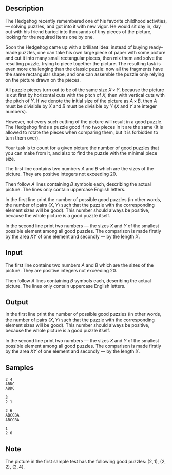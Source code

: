 ## Description

<div><p>The Hedgehog recently remembered one of his favorite childhood activities, — solving puzzles, and got into it with new vigor. He would sit day in, day out with his friend buried into thousands of tiny pieces of the picture, looking for the required items one by one.</p><p>Soon the Hedgehog came up with a brilliant idea: instead of buying ready-made puzzles, one can take his own large piece of paper with some picture and cut it into many small rectangular pieces, then mix them and solve the resulting puzzle, trying to piece together the picture. The resulting task is even more challenging than the classic puzzle: now all the fragments have the same rectangular shape, and one can assemble the puzzle only relying on the picture drawn on the pieces.</p><p>All puzzle pieces turn out to be of the same size <span class="tex-span"><i>X</i> × <i>Y</i></span>, because the picture is cut first by horizontal cuts with the pitch of <span class="tex-span"><i>X</i></span>, then with vertical cuts with the pitch of <span class="tex-span"><i>Y</i></span>. If we denote the initial size of the picture as <span class="tex-span"><i>A</i> × <i>B</i></span>, then <span class="tex-span"><i>A</i></span> must be divisible by <span class="tex-span"><i>X</i></span> and <span class="tex-span"><i>B</i></span> must be divisible by <span class="tex-span"><i>Y</i></span> (<span class="tex-span"><i>X</i></span> and <span class="tex-span"><i>Y</i></span> are integer numbers). </p><p>However, not every such cutting of the picture will result in a <span class="tex-font-style-bf">good</span> puzzle. The Hedgehog finds a puzzle good if no two pieces in it are the same (It is <span class="tex-font-style-bf">allowed to rotate</span> the pieces when comparing them, but it is forbidden to turn them over). </p><p>Your task is to count for a given picture the number of good puzzles that you can make from it, and also to find the puzzle with the minimal piece size.</p></div><div class="input-specification"><p>The first line contains two numbers <span class="tex-span"><i>A</i></span> and <span class="tex-span"><i>B</i></span> which are the sizes of the picture. They are positive integers not exceeding 20.</p><p>Then follow <span class="tex-span"><i>A</i></span> lines containing <span class="tex-span"><i>B</i></span> symbols each, describing the actual picture. The lines only contain uppercase English letters.</p></div><div class="output-specification"><p>In the first line print the number of possible good puzzles (in other words, the number of pairs <span class="tex-span">(<i>X</i>, <i>Y</i>)</span> such that the puzzle with the corresponding element sizes will be good). This number should always be positive, because the whole picture is a good puzzle itself. </p><p>In the second line print two numbers — the sizes <span class="tex-span"><i>X</i></span> and <span class="tex-span"><i>Y</i></span> of the smallest possible element among all good puzzles. The comparison is made firstly by the area <span class="tex-span"><i>XY</i></span> of one element and secondly — by the length <span class="tex-span"><i>X</i></span>.</p></div>


## Input

<p>The first line contains two numbers <span class="tex-span"><i>A</i></span> and <span class="tex-span"><i>B</i></span> which are the sizes of the picture. They are positive integers not exceeding 20.</p><p>Then follow <span class="tex-span"><i>A</i></span> lines containing <span class="tex-span"><i>B</i></span> symbols each, describing the actual picture. The lines only contain uppercase English letters.</p>


## Output

<p>In the first line print the number of possible good puzzles (in other words, the number of pairs <span class="tex-span">(<i>X</i>, <i>Y</i>)</span> such that the puzzle with the corresponding element sizes will be good). This number should always be positive, because the whole picture is a good puzzle itself. </p><p>In the second line print two numbers — the sizes <span class="tex-span"><i>X</i></span> and <span class="tex-span"><i>Y</i></span> of the smallest possible element among all good puzzles. The comparison is made firstly by the area <span class="tex-span"><i>XY</i></span> of one element and secondly — by the length <span class="tex-span"><i>X</i></span>.</p>


## Samples

```input1
2 4
ABDC
ABDC

```

```output1
3
2 1

```






```input2
2 6
ABCCBA
ABCCBA

```

```output2
1
2 6

```




## Note

<p>The picture in the first sample test has the following good puzzles: <span class="tex-span">(2, 1)</span>, <span class="tex-span">(2, 2)</span>, <span class="tex-span">(2, 4)</span>.</p>

